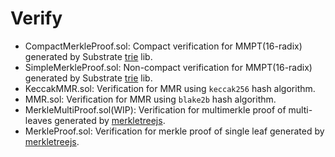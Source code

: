 # Verify

- CompactMerkleProof.sol: Compact verification for MMPT(16-radix) generated by Substrate [trie](https://github.com/paritytech/trie) lib.
- SimpleMerkleProof.sol: Non-compact verification for MMPT(16-radix) generated by Substrate [trie](https://github.com/paritytech/trie) lib.
- KeccakMMR.sol: Verification for MMR using `keccak256` hash algorithm.
- MMR.sol: Verification for MMR using `blake2b` hash algorithm.
- MerkleMultiProof.sol(WIP): Verification for multimerkle proof of multi-leaves generated by [merkletreejs](https://github.com/miguelmota/merkletreejs).
- MerkleProof.sol: Verification for merkle proof of single leaf generated by [merkletreejs](https://github.com/miguelmota/merkletreejs).
